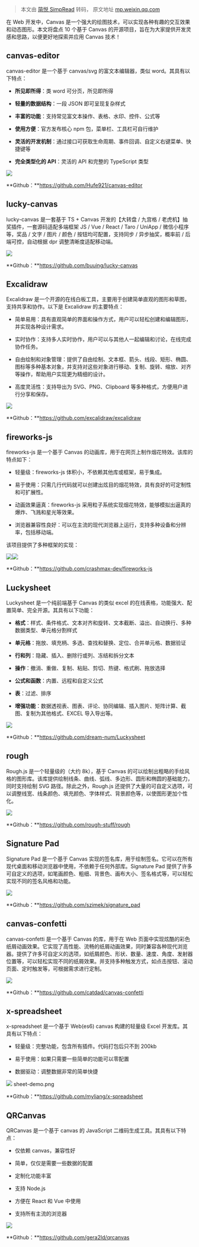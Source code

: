 > 本文由 [简悦 SimpRead](http://ksria.com/simpread/) 转码， 原文地址 [mp.weixin.qq.com](https://mp.weixin.qq.com/s/O2X6X04OUuL1ga6WRcLCew)

在 Web 开发中，Canvas 是一个强大的绘图技术，可以实现各种有趣的交互效果和动态图形。本文将盘点 10 个基于 Canvas 的开源项目，旨在为大家提供开发灵感和思路，以便更好地探索并应用 Canvas 技术！

canvas-editor
-------------

canvas-editor 是一个基于 canvas/svg 的富文本编辑器，类似 word。其具有以下特点：

*   **所见即所得**：类 word 可分页，所见即所得
    
*   **轻量的数据结构**：一段 JSON 即可呈现复杂样式
    
*   **丰富的功能**：支持常见富文本操作、表格、水印、控件、公式等
    
*   **使用方便**：官方发布核心 npm 包，菜单栏、工具栏可自行维护
    
*   **灵活的开发机制**：通过接口可获取生命周期、事件回调、自定义右键菜单、快捷键等
    
*   **完全类型化的 API**：灵活的 API 和完整的 TypeScript 类型
    

![](https://mmbiz.qpic.cn/sz_mmbiz_png/EO58xpw5UMOWYJ8snuxic8MG9VawK65v0picFPseibSegkgLAgEdlkULKQwEdKsq7qT1hj9IuDYYiaLcwjqPnKNBNQ/640?wx_fmt=png)

**Github：**https://github.com/Hufe921/canvas-editor

lucky-canvas
------------

lucky-canvas 是一套基于 TS + Canvas 开发的【大转盘 / 九宫格 / 老虎机】抽奖插件，一套源码适配多端框架 JS / Vue / React / Taro / UniApp / 微信小程序等，奖品 / 文字 / 图片 / 颜色 / 按钮均可配置，支持同步 / 异步抽奖，概率前 / 后端可控，自动根据 dpr 调整清晰度适配移动端。

![](https://mmbiz.qpic.cn/sz_mmbiz_png/EO58xpw5UMOWYJ8snuxic8MG9VawK65v0c1cne5ibXSiaNuZZdaXZPdibEmibUfyWLxbdI7Sy3tjoA7Cx75zF7CJbJA/640?wx_fmt=png)

**Github：**https://github.com/buuing/lucky-canvas

Excalidraw
----------

Excalidraw 是一个开源的在线白板工具，主要用于创建简单直观的图形和草图，支持共享和协作。以下是 Excalidraw 的主要特点：

*   简单易用：具有直观简单的界面和操作方式，用户可以轻松创建和编辑图形，并实现各种设计需求。
    
*   实时协作：支持多人实时协作，用户可以与其他人一起编辑和讨论，在线完成协作任务。
    
*   自由绘制和对象管理：提供了自由绘制、文本框、箭头、线段、矩形、椭圆、图标等多种基本对象，并支持对这些对象进行移动、复制、旋转、缩放、对齐等操作，帮助用户实现更为精细的设计。
    
*   高度灵活性：支持导出为 SVG、PNG、Clipboard 等多种格式，方便用户进行分享和保存。
    

![](https://mmbiz.qpic.cn/sz_mmbiz_png/EO58xpw5UMOWYJ8snuxic8MG9VawK65v0BNicOoD4PtEnXEront3jFW6NDVBJFiaGulTyMDcSL6dAElBB0W4ocnicw/640?wx_fmt=png)

**Github：**https://github.com/excalidraw/excalidraw

fireworks-js
------------

fireworks-js 是一个基于 Canvas 的动画库，用于在网页上制作烟花特效。该库的特点如下：

*   轻量级：fireworks-js 体积小，不依赖其他库或框架，易于集成。
    
*   易于使用：只需几行代码就可以创建出炫目的烟花特效，具有良好的可定制性和可扩展性。
    
*   动画效果逼真：fireworks-js 采用粒子系统实现烟花特效，能够模拟出逼真的爆炸、飞溅和星光等效果。
    
*   浏览器兼容性良好：可以在主流的现代浏览器上运行，支持多种设备和分辨率，包括移动端。
    

该项目提供了多种框架的实现：

![](https://mmbiz.qpic.cn/sz_mmbiz_png/EO58xpw5UMOWYJ8snuxic8MG9VawK65v0mVibBLiaxQChLoIwORv4YKu508RHExq8Tuh2RrXSwwQUcxX6ATchnDBA/640?wx_fmt=png)![](https://mmbiz.qpic.cn/sz_mmbiz_png/EO58xpw5UMOWYJ8snuxic8MG9VawK65v0haBmmH9FyW8j3tIzMET75xKaYRtDIcd7cLasPGG39Ag3WVlWqh2gaA/640?wx_fmt=png)

**Github：**https://github.com/crashmax-dev/fireworks-js

Luckysheet
----------

Luckysheet 是一个纯前端基于 Canvas 的类似 excel 的在线表格，功能强大、配置简单、完全开源。其具有以下功能：

*   **格式**：样式、条件格式、文本对齐和旋转、文本截断、溢出、自动换行、多种数据类型、单元格分割样式
    
*   **单元格**：拖放、填充柄、多选、查找和替换、定位、合并单元格、数据验证
    
*   **行和列**：隐藏、插入、删除行或列、冻结和拆分文本
    
*   **操作**：撤消、重做、复制、粘贴、剪切、热键、格式刷、拖放选择
    
*   **公式和函数**：内置、远程和自定义公式
    
*   **表**：过滤、排序
    
*   **增强功能**：数据透视表、图表、评论、协同编辑、插入图片、矩阵计算、截图、复制为其他格式、EXCEL 导入导出等。
    

![](https://mmbiz.qpic.cn/sz_mmbiz_gif/EO58xpw5UMOWYJ8snuxic8MG9VawK65v0hh9zznYdPmtkn9zDhCxu1Flfqz1KaqKaichKv8hffgWSS5icibp6XxPfw/640?wx_fmt=gif)

**Github：**https://github.com/dream-num/Luckysheet

rough
-----

Rough.js 是一个轻量级的（大约 8k），基于 Canvas 的可以绘制出粗略的手绘风格的图形库。该库提供绘制线条、曲线、弧线、多边形、圆形和椭圆的基础能力，同时支持绘制 SVG 路径。除此之外，Rough.js 还提供了大量的可自定义选项，可以调整线宽、线条颜色、填充颜色、字体样式、背景颜色等，以使图形更加个性化。

![](https://mmbiz.qpic.cn/sz_mmbiz_png/EO58xpw5UMOWYJ8snuxic8MG9VawK65v0INsnTAz9IhMib0gBUwiaeQlsUc3PYMT2ZuCQdHWAh8EZDXYOOzJ2IicIA/640?wx_fmt=png)

**Github：**https://github.com/rough-stuff/rough

Signature Pad
-------------

Signature Pad 是一个基于 Canvas 实现的签名库，用于绘制签名。它可以在所有现代桌面和移动浏览器中使用，不依赖于任何外部库。Signature Pad 提供了许多可自定义的选项，如笔画颜色、粗细、背景色、画布大小、签名格式等，可以轻松实现不同的签名风格和功能。

![](https://mmbiz.qpic.cn/sz_mmbiz_png/EO58xpw5UMOWYJ8snuxic8MG9VawK65v0icf7I0A4frz6ZowDJUn7gfKnqr7FNZtu6Xp5TDyzV8xl17joU3SmjXw/640?wx_fmt=png)

**Github：**https://github.com/szimek/signature_pad

canvas-confetti
---------------

canvas-confetti 是一个基于 Canvas 的库，用于在 Web 页面中实现炫酷的彩色纸屑动画效果。它实现了高性能、流畅的纸屑动画效果，同时兼容各种现代浏览器。提供了许多可自定义的选项，如纸屑颜色、形状、数量、速度、角度、发射器位置等，可以轻松实现不同的纸屑效果。并支持多种触发方式，如点击按钮、滚动页面、定时触发等，可根据需求进行定制。

![](https://mmbiz.qpic.cn/sz_mmbiz_png/EO58xpw5UMOWYJ8snuxic8MG9VawK65v02h9WXmiaEy0GR27eH4RQXicVviaa3sUGjUyFZAEZnzTbSRogdPsWThZpA/640?wx_fmt=png)

**Github：**https://github.com/catdad/canvas-confetti

x-spreadsheet
-------------

x-spreadsheet 是一个基于 Web(es6) canvas 构建的轻量级 Excel 开发库。其具有以下特点：

*   轻量级：完整功能，包含所有插件。代码打包后只不到 200kb
    
*   易于使用：如果只需要一些简单的功能可以零配置
    
*   数据驱动：调整数据非常的简单快捷
    

![](https://mmbiz.qpic.cn/sz_mmbiz_png/EO58xpw5UMOWYJ8snuxic8MG9VawK65v0hgnRiaFCULJaz6LxDWdSlE42zicstspcKGdYpryRcejlzMwNEXExelRA/640?wx_fmt=png) sheet-demo.png

**Github：**https://github.com/myliang/x-spreadsheet

QRCanvas
--------

QRCanvas 是一个基于 canvas 的 JavaScript 二维码生成工具。其具有以下特点：

*   仅依赖 canvas，兼容性好
    
*   简单，仅仅是需要一些数据的配置
    
*   定制化功能丰富
    
*   支持 Node.js
    
*   方便在 React 和 Vue 中使用
    
*   支持所有主流的浏览器
    

![](https://mmbiz.qpic.cn/sz_mmbiz_png/EO58xpw5UMOWYJ8snuxic8MG9VawK65v046JNWtCvjAFibQBZbjqLJdMaWXqIcg9mywCYRjPobCAGnFfEd7hueqg/640?wx_fmt=png)

**Github：**https://github.com/gera2ld/qrcanvas
